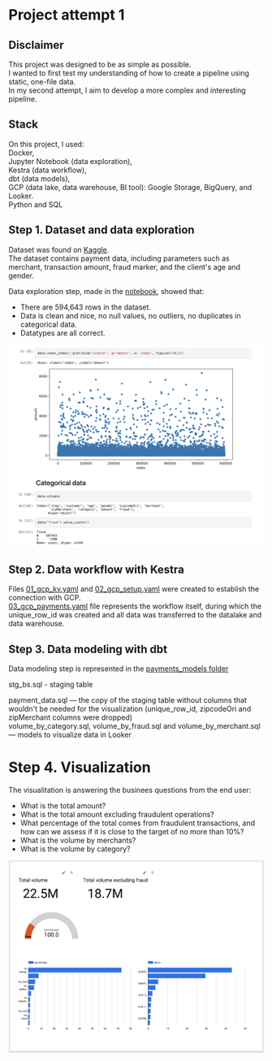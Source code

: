 # Project attempt 1

## Disclaimer
This project was designed to be as simple as possible.  
I wanted to first test my understanding of how to create a pipeline using static, one-file data.  
In my second attempt, I aim to develop a more complex and interesting pipeline.

## Stack

On this project, I used:  
Docker,  
Jupyter Notebook (data exploration),  
Kestra (data workflow),  
dbt (data models),  
GCP (data lake, data warehouse, BI tool): Google Storage, BigQuery, and Looker.  
Python and SQL

## Step 1. Dataset and data exploration

Dataset was found on [Kaggle](https://www.kaggle.com/datasets/ealaxi/banksim1).  
The dataset contains payment data, including parameters such as merchant, transaction amount, fraud marker, and the client's age and gender.  

Data exploration step, made in the [notebook](https://github.com/polina-fuksman/data-engineering-zoomcamp/blob/main/project_1/payment_data_exploration.ipynb), showed that:  

- There are 594,643 rows in the dataset.  
- Data is clean and nice, no null values, no outliers, no duplicates in categorical data.  
- Datatypes are all correct.  

![Data exploration](image-1.png)

## Step 2. Data workflow with Kestra

Files [01_gcp_kv.yaml](https://github.com/polina-fuksman/data-engineering-zoomcamp/blob/main/project_1/01_gcp_kv.yaml) and [02_gcp_setup.yaml](https://github.com/polina-fuksman/data-engineering-zoomcamp/blob/main/project_1/02_gcp_setup.yaml) were created to establish the connection with GCP.  
[03_gcp_payments.yaml](https://github.com/polina-fuksman/data-engineering-zoomcamp/blob/main/project_1/03_gcp_payments.yaml) file represents the workflow itself, during which the unique_row_id was created and all data was transferred to the datalake and data warehouse.  

## Step 3. Data modeling with dbt

Data modeling step is represented in the [payments_models folder](https://github.com/polina-fuksman/data-engineering-zoomcamp/tree/main/project_1/payments_models)

stg_bs.sql - staging table  

payment_data.sql — the copy of the staging table without columns that wouldn't be needed for the visualization (unique_row_id, zipcodeOri and  zipMerchant columns were dropped)  
volume_by_category.sql, volume_by_fraud.sql and volume_by_merchant.sql — models to visualize data in Looker  

# Step 4. Visualization

The visualitation is answering the businees questions from the end user:

- What is the total amount?  
-  What is the total amount excluding fraudulent operations?  
-  What percentage of the total comes from fraudulent transactions, and how can we assess if it is close to the target of no more than 10%?  
-  What is the volume by merchants?  
-  What is the volume by category?

![alt text](image.png)